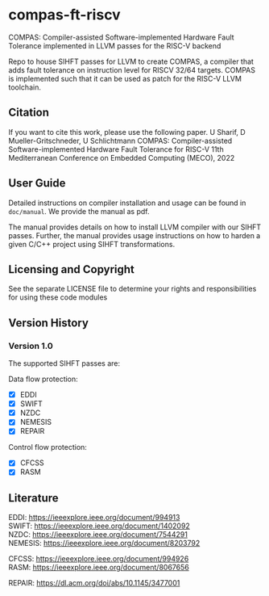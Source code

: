 # compas-ft-riscv
COMPAS: Compiler-assisted Software-implemented Hardware Fault Tolerance implemented in LLVM passes for the RISC-V backend

Repo to house SIHFT passes for LLVM to create COMPAS, a compiler that adds fault tolerance on instruction level for RISCV 32/64 targets.
COMPAS is implemented such that it can be used as patch for the RISC-V LLVM toolchain.

## Citation
If you want to cite this work, please use the following paper.
U Sharif, D Mueller-Gritschneder, U Schlichtmann
COMPAS: Compiler-assisted Software-implemented Hardware Fault Tolerance for RISC-V 
11th Mediterranean Conference on Embedded Computing (MECO), 2022


## User Guide
Detailed instructions on compiler installation and usage can be found in `doc/manual`. We provide the manual as pdf.

<!--
After cloning the repo, generate the user manual in `doc/manual` using latex compiler. For example, we used [`latexmk`](https://mg.readthedocs.io/latexmk.html) utitlity to generate the manual pdf in some build location using
```shell
$ latexmk -pdf doc/manual/main.tex -outdir=build/
```
-->

The manual provides details on how to install LLVM compiler with our SIHFT passes. Further, the manual provides usage instructions on how to harden a given C/C++ project using SIHFT transformations.

## Licensing and Copyright
See the separate LICENSE file to determine your rights and responsibilities for using these code modules

## Version History

### Version 1.0 
The supported SIHFT passes are:

Data flow protection:
- [x] EDDI
- [x] SWIFT
- [x] NZDC
- [x] NEMESIS
- [x] REPAIR

Control flow protection:
- [x] CFCSS
- [x] RASM

## Literature
EDDI: https://ieeexplore.ieee.org/document/994913  
SWIFT: https://ieeexplore.ieee.org/document/1402092  
NZDC: https://ieeexplore.ieee.org/document/7544291  
NEMESIS: https://ieeexplore.ieee.org/document/8203792  

CFCSS: https://ieeexplore.ieee.org/document/994926  
RASM: https://ieeexplore.ieee.org/document/8067656

REPAIR: https://dl.acm.org/doi/abs/10.1145/3477001
